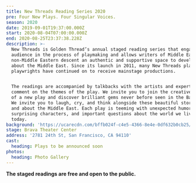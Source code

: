 ```yaml
---
title: New Threads Reading Series 2020
pre: Four New Plays. Four Singular Voices.
season: 2020
date: 2019-09-01T19:37:00.000Z
start: 2020-08-04T07:00:00.000Z
end: 2020-08-25T23:37:38.228Z
description: >-
  New Threads is Golden Thread’s annual staged reading series that engages its
  audience in the process of playmaking and allows writers of Middle Eastern and
  non-Middle Eastern descent an authentic and supportive space to develop work
  about the Middle East. Since its launch in 2011, many New Threads plays and
  playwrights have continued on to receive mainstage productions.


  The readings are accompanied by talkbacks with the artists and experts that
  comment on the themes of the play. We invite you to join the creative process
  of a new play and discover brilliant gems never before seen in the Bay Area.
  We invite you to laugh, cry, and think alongside these beautiful stories from
  and about the Middle East. Each play is teeming with unexpected humor,
  surprising characters, and important questions about the world we live in
  today.
background: 'https://ucarecdn.com/bffb024f-c4e5-4366-8e4e-0df632b0cb25/'
stage: Brava Theater Center
address: '2781 24th St, San Francisco, CA 94110'
cast:
  heading: Plays to be announced soon
photos:
  heading: Photo Gallery
---
```

**The staged readings are free and open to the public.**
